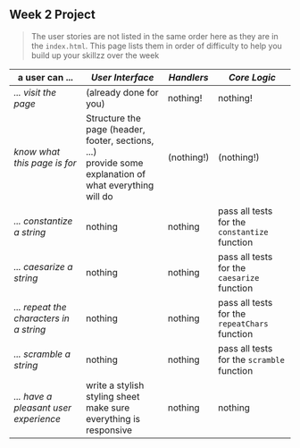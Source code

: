 
## Week 2 Project

> The user stories are not listed in the same order here as they are in the ```index.html```.  This page lists them in order of difficulty to help you build up your skillzz over the week

| __a user can ...__ | _User Interface_ | _Handlers_ | _Core Logic_ |
| --- | --- | --- | --- |
| _... visit the page_ | (already done for you) | nothing! | nothing! |
| _know what this page is for_ | Structure the page (header, footer, sections, ...) <br> provide some explanation of what everything will do  | (nothing!) | (nothing!) |
| _... constantize a string_ | nothing | nothing | pass all tests for the ```constantize``` function |
| _... caesarize a string_ | nothing | nothing | pass all tests for the ```caesarize``` function |
| _... repeat the characters in a string_ | nothing | nothing | pass all tests for the ```repeatChars``` function |
| _... scramble a string_ | nothing | nothing | pass all tests for the ```scramble``` function |
| _... have a pleasant user experience_ | write a stylish styling sheet <br> make sure everything is responsive  | nothing | nothing |

